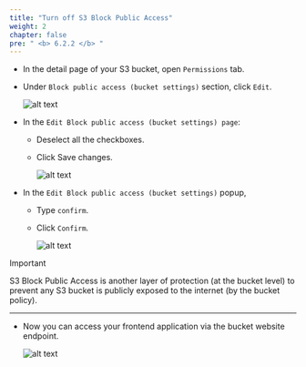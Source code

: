 ```yaml
---
title: "Turn off S3 Block Public Access"
weight: 2
chapter: false
pre: " <b> 6.2.2 </b> "
---
```


- In the detail page of your S3 bucket, open `Permissions` tab.
- Under `Block public access (bucket settings)` section, click `Edit`.

  ![alt text](/images/workshop-3/s3-bucket--permisions--block-public-access.png)

- In the `Edit Block public access (bucket settings) page`:

  - Deselect all the checkboxes.
  - Click Save changes.

    ![alt text](/images/workshop-3/s3-bucket--permisions--block-public-access--edit.png)

- In the `Edit Block public access (bucket settings)` popup,

  - Type `confirm`.
  - Click `Confirm`.

    ![alt text](/images/workshop-3/s3-bucket--permisions--block-public-access--confirm.png)

> [!IMPORTANT]
> S3 Block Public Access is another layer of protection (at the bucket level) to prevent any S3 bucket is publicly exposed to the internet (by the bucket policy).

---

- Now you can access your frontend application via the bucket website endpoint.

  ![alt text](/images/workshop-3/s3-bucket--static-website-hosting--frontend-app.png)
